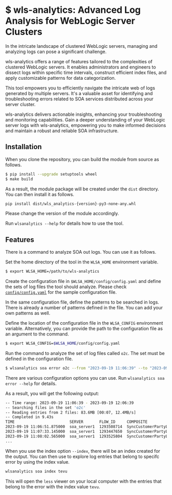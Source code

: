 
# $ wls-analytics: Advanced Log Analysis for WebLogic Server Clusters 

In the intricate landscape of clustered WebLogic servers, managing and analyzing logs can pose a significant challenge. 

wls-analytics offers a range of features tailored to the complexities of clustered WebLogic servers. It enables administrators and engineers to dissect logs within specific time intervals, construct efficient index files, and apply customizable patterns for data categorization.

This tool empowers you to efficiently navigate the intricate web of logs generated by multiple servers. It's a valuable asset for identifying and troubleshooting errors related to SOA services distributed across your server cluster.

wls-analytics delivers actionable insights, enhancing your troubleshooting and monitoring capabilities. Gain a deeper understanding of your WebLogic server logs with wls-analytics, empowering you to make informed decisions and maintain a robust and reliable SOA infrastructure.

## Installation

When you clone the repository, you can build the module from source as follows. 

```bash
$ pip install --upgrade setuptools wheel
$ make build 
```

As a result, the module package will be created under the `dist` directory. You can then install it as follows.

```bash
pip install dist/wls_analytics-{version}-py3-none-any.whl
```

Please change the version of the module accordingly.

Run `wlsanalytics --help` for details how to use the tool. 

## Features

There is a command to analyze SOA out logs. You can use it as follows. 

Set the home directory of the tool in the `WLSA_HOME` environment variable.

```bash
$ export WLSA_HOME=/path/to/wls-analytics
   ```

Create the configuration file in `$WLSA_HOME/config/config.yaml` and define the sets of log files the tool should analyze. Please check [`config/config.yaml`](https://github.com/tomvit/wls-analytics/blob/main/config/config.yaml) for the sample configuration file.

In the same configuration file, define the patterns to be searched in logs. There is already a number of patterns defined in the file. You can add your own patterns as well.

Define the location of the configuration file in the `WLSA_CONFIG` environment variable. Alternatively, you can provide the path to the configuration file as an argument to the command.

```bash
$ export WLSA_CONFIG=$WLSA_HOME/config/config.yaml
```

Run the command to analyze the set of log files called `o2c`. The set must be defined in the configuration file.

```bash
$ wlsanalytics soa error o2c --from "2023-09-19 11:06:39" --to "2023-09-19 12:06:39"
```

There are various configuration options you can use. Run `wlsanalytics soa error --help` for details.

As a result, you will get the following output:

```bash
-- Time range: 2023-09-19 11:06:39 - 2023-09-19 12:06:39
-- Searching files in the set 'o2c'
-- Reading entries from 2 files: 83.6MB [00:07, 12.4MB/s]
-- Completed in 9.43s
TIME                        SERVER       FLOW_ID     COMPOSITE                            ERROR                  DETAIL
2023-09-19 11:06:51.875000  soa_server1  1293508714  SyncCustomerPartyListBRMCommsProvA…  ERR_VALIDATION_FAILED  PCM_OP_UPDATE_CUSTOMER
2023-09-19 11:07:33.145000  soa_server1  1293447650  SyncCustomerPartyListBRMCommsProvA…  ERR_VALIDATION_FAILED  PCM_OP_UPDATE_CUSTOMER
2023-09-19 11:08:02.565000  soa_server1  1293525804  SyncCustomerPartyListBRMCommsProvA…  ERR_VALIDATION_FAILED  PCM_OP_UPDATE_CUSTOMER
...
```
    
When you use the index option `--index`, there will be an index created for the output. You can then use to explore log entries that belong to specifc error by using the index value.    

```bash
wlsanalytics soa index tevu
```

This will open the `less` viewer on your local computer with the entries that belong to the error with the index value `tevu`.


